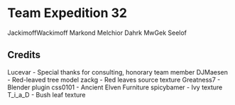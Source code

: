 # Team Expedition 32
JackimoffWackimoff
Markond
Melchior Dahrk
MwGek
Seelof

## Credits
Lucevar - Special thanks for consulting, honorary team member
DJMaesen - Red-leaved tree model
zackg - Red leaves source texture
Greatness7 - Blender plugin
css0101 - Ancient Elven Furniture
spicybamer - Ivy texture
T_i_a_D - Bush leaf texture